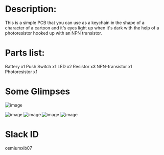 # Description:

This is a simple PCB that you can use as a keychain in the shape of a character of a cartoon and it's eyes light up when it's dark with the help of a photoresistor hooked up with an NPN transistor.


# Parts list:

Battery x1 Push Switch x1 LED x2 Resistor x3 NPN-transistor x1 Photoresistor x1

# Some Glimpses

![image](https://github.com/user-attachments/assets/db1f78ee-0fa7-4e69-a407-7d42e2f202eb)

![image](https://github.com/user-attachments/assets/260f86d9-50a5-497e-bbe1-36146e763dc2)
![image](https://github.com/user-attachments/assets/2c48e665-c4bf-4e4d-a30e-b0cee72899f0)
![image](https://github.com/user-attachments/assets/e1db70df-82f2-4b4a-8c0c-09a637c2b9bc)
![image](https://github.com/user-attachments/assets/639fbd74-dcb0-4948-84e3-26c3bfbf0e89)






# Slack ID

osmiumxib07


